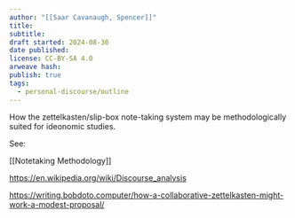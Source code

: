 ```yaml
---
author: "[[Saar Cavanaugh, Spencer]]"
title: 
subtitle: 
draft started: 2024-08-30
date published: 
license: CC-BY-SA 4.0
arweave hash: 
publish: true
tags:
  - personal-discourse/outline
---
```


How the zettelkasten/slip-box note-taking system may be methodologically suited for ideonomic studies.

See:

[[Notetaking Methodology]]

https://en.wikipedia.org/wiki/Discourse_analysis

https://writing.bobdoto.computer/how-a-collaborative-zettelkasten-might-work-a-modest-proposal/
